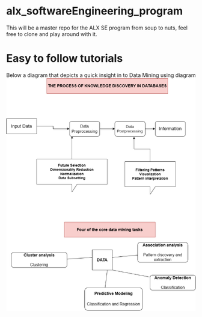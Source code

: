 # alx_softwareEngineering_program
This will be a master repo for the ALX SE program from soup to nuts, feel free to clone and play around with it.

# Easy to follow tutorials
Below a diagram that depicts a quick insight in to Data Mining using diagram
<img width='1000' src='https://github.com/sangaryousmane/alx_softwareEngineering_program/blob/main/Untitled%20Diagram.drawio.png' />
